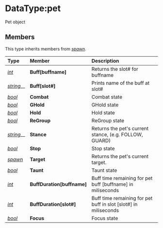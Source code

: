 # DataType:pet

Pet object

## Members

This type inherits members from [_spawn_](datatype-spawn.md).

| **Type** | **Member** | **Description** |
| :--- | :--- | :--- |
| [_int_](datatype-int.md) | **Buff\[buffname\]** | Returns the slot\# for buffname |
| [_string_](datatype-string.md)\_\_ | **Buff\[slot\#\]** | Prints name of the buff at slot\# |
| [_bool_](datatype-bool.md) | **Combat** | Combat state |
| [_bool_](datatype-bool.md) | **GHold** | GHold state |
| [_bool_](datatype-bool.md) | **Hold** | Hold state |
| [_bool_](datatype-bool.md) | **ReGroup** | ReGroup state |
| [_string_](datatype-string.md)\_\_ | **Stance** | Returns the pet's current stance, \(e.g. FOLLOW, GUARD\) |
| [_bool_](datatype-bool.md) | **Stop** | Stop state |
| [_spawn_](datatype-spawn.md) | **Target** | Returns the pet's current target. |
| [_bool_](datatype-bool.md) | **Taunt** | Taunt state |
| [_int_](datatype-int.md) | **BuffDuration\[buffname\]** | Buff time remaining for pet buff \[buffname\] in miliseconds |
| [_int_](datatype-int.md) | **BuffDuration\[slot\#\]** | Buff time remaining for pet buff in slot \[slot\#\] in miliseconds |
| [_bool_](datatype-bool.md) | **Focus** | Focus state |

